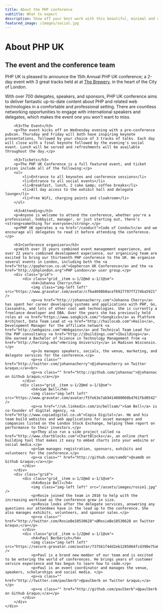 ```yaml
---
title: About the PHP conference
subtitle: What to expect
description: Show off your best work with this beautiful, minimal and customizable portfolio theme.
featured_image: /images/social.jpg
---
```

<div class="page-title about">
    <div class="wrapper">
        <h1>About PHP UK</h1>
        <h2>The event and the conference team</h2>
    </div>
</div>
<div class="row">
    <div class="wrapper">
        <p>PHP UK is pleased to announce the 15th Annual PHP UK conference; a 2-day event with 3 great tracks held at at <a href="/venue/" alt="The Brewery Event Venue" title="The Brewery Event Venue">The Brewery</a>, in the heart of the City of London.</p>
        <p>With over 700 delegates, speakers, and sponsors, PHP UK conference aims to deliver fantastic up-to-date content about PHP and related web technologies in a comfortable and professional setting. There are countless networking opportunities to engage with international speakers and delegates, which makes the event one you won't want to miss.</p>

        <h3>The Event</h3>
        <p>The event kicks off on Wednesday evening with a pre-conference pubcon. Thursday and Friday will both have inspiring keynote presentations, followed by your choice of 3 tracks of talks. Each day will close with a final keynote followed by the evening's social event. Lunch will be served and refreshments will be available throughout the day.</p>

        <h3>Tickets</h3>
        <p>The PHP UK Conference is a full featured event, and ticket prices include all of the following:</p>
        <ul>
            <li>Entrance to all keynotes and conference sessions</li>
            <li>Entrance to all social events</li>
            <li>Breakfast, lunch, 2 cake &amp; coffee breaks</li>
            <li>All day access to the exhibit hall and delegate lounge</li>
            <li>Free WiFi, charging points and cloakroom</li>
        </ul>

        <h3>Attending</h3>
        <p>Anyone is welcome to attend the conference, whether you're a professional, hobbyist, manager, or just starting out, there's <strong>something for everyone</strong>.</p>
        <p>PHP UK operates a <a href="/conduct">Code of Conduct</a> and we encourage all delegates to read it before attending the conference.</p>

        <h3>Conference organisers</h3>
        <p>With over 15 years combined event management experience, and over 22 years combined development experience, our organising team are excited to bring our thirteenth PHP conference to the UK. We organise several events in London, including both the <a href="http://gophercon.co.uk">Gophercon UK Conference</a> and the <a href="http://phplondon.org">PHP London</a> user group.</p>
        <div class="grid">
            <div class="grid__item u-1/2@md u-1/1@sm">
                <h4>Johanna Cherry</h4>
                <img class="img-left left" src="https://www.gravatar.com/avatar/cfba4698b0acef6927797ff274ba5921" />
                <p><a href="http://johannacherry.com">Johanna Cherry</a> has spent her career developing systems and applications with PHP, Go, Cassandra, and lots of other cool web technologies. She is currently a freelance developer and DBA. Over the years she has previously held roles at <a href="https://www.songkick.com/">Songkick</a> as Platform Architect, Data Team Lead at <a href="http://hailocab.com">Hailo</a>, Development Manager for the affiliate network <a href="http://webgains.com">Webgains</a> and Technical Team Lead for the PHP consultancy <a href="http://ibuildings.com">Ibuildings</a>. She earned a Bachelor of Science in Technology Management from <a href="http://herzing.edu">Herzing University</a> in Madison Wisconsin.</p>
                <p>Jo manages speakers, socials, the venue, marketing, and delegate services for the conference.</p>
                <p><a class="" href="http://twitter.com/johannacherry">@johannacherry on Twitter &raquo;</a><br>
                <p><a class="" href="http://github.com/johannac">@johannac on Github &raquo;</a></p>
            </div>
           <div class="grid__item u-1/2@md u-1/1@sm">
                <h4>Sam Bell</h4>
                <img class="img-left left" src="https://www.gravatar.com/avatar/f5fe63e7ab9414080068bd761fbd0542" />
                <p><a href="//uk.linkedin.com/in/bellsam/">Sam Bell</a> is co-founder of digital agency, <a href="http://www.copiadigital.co.uk">Copia Digital</a>. He and his team build websites and web applications for asset managers and companies listed on the London Stock Exchange, helping them report on performance to their investors.</p>
                <p>They also run a side project called <a href="http://www.chartblocks.com">ChartBlocks</a>, an online chart building tool that makes it easy to embed charts into your website or social media.</p> 
                <p>Sam manages registration, sponsors, exhibits and volunteers for the conference.</p>
                <p><a class="" href="http://github.com/samdb">@samdb on Github &raquo;</a></p>
            </div>
        </div>
        <div class="grid">
            <div class="grid__item u-1/2@md u-1/1@sm">
                <h4>Rosie Bell</h4>
                <img class="img-left left" src="/assets/images/rosie1.jpg" />
                <p>Rosie joined the team in 2016 to help with the increasing workload as the conference grew in size. 
                <p>Rosie looks after the delegate services, answering any questions our attendees have in the lead up to the conference. She also manages exhibits, volunteers, and sponsor sales.</p>
                <p><a class="" href="http://twitter.com/RosieBe10530628">@RosieBe10530628 on Twitter &raquo;</a></p>
            </div>
            <div class="grid__item u-1/2@md u-1/1@sm">
                <h4>Paul Berberich</h4>
                <img class="img-left left" src="https://secure.gravatar.com/avatar/737561f4dd2eb1285064fcd390e75a0e" />
                <p>Paul is a brand new member of our team and is excited to be entering the world of conferences. He brings years of customer service experience and has begun to learn how to code.</p>
                <p>Paul is an event coordinator and manages the venue, speakers, scholarships and social media. </p>
                <p><a class="" href="http://twitter.com/paulberb">@paulberb on Twitter &raquo;</a></p>
                <p><a class="" href="http://github.com/paulberb">@paulberb on Github &raquo;</a></p>
            </div>
        </div>
    </div>
</div>
